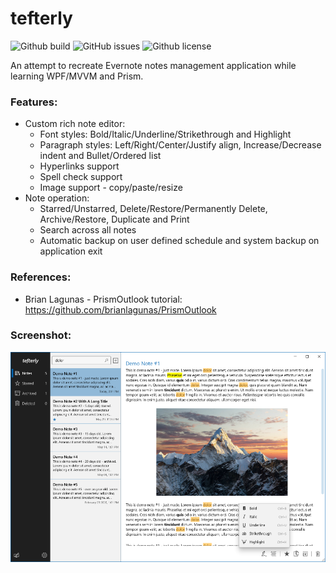 # tefterly
![Github build](https://github.com/nelinory/tefterly/actions/workflows/main-build-desktop.yml/badge.svg)
![GitHub issues](https://img.shields.io/github/issues/nelinory/tefterly.svg)
![Github license](https://img.shields.io/github/license/nelinory/tefterly.svg)

An attempt to recreate Evernote notes management application while learning WPF/MVVM and Prism.

### Features:
- Custom rich note editor:
  - Font styles: Bold/Italic/Underline/Strikethrough and Highlight
  - Paragraph styles: Left/Right/Center/Justify align, Increase/Decrease indent and Bullet/Ordered list
  - Hyperlinks support
  - Spell check support
  - Image support - copy/paste/resize
- Note operation:
  - Starred/Unstarred, Delete/Restore/Permanently Delete, Archive/Restore, Duplicate and Print
  - Search across all notes
  - Automatic backup on user defined schedule and system backup on application exit

### References:
- Brian Lagunas - PrismOutlook tutorial: https://github.com/brianlagunas/PrismOutlook
 
### Screenshot:
<img src="Screenshot.png" alt="Screenshot" width="900"/>